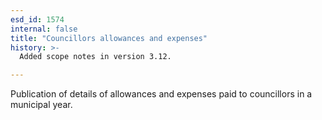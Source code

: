 ```yaml
---
esd_id: 1574
internal: false
title: "Councillors allowances and expenses"
history: >-
  Added scope notes in version 3.12.

---
```


Publication of details of allowances and expenses paid to councillors in a municipal year.

